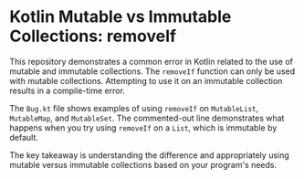 # Kotlin Mutable vs Immutable Collections: removeIf

This repository demonstrates a common error in Kotlin related to the use of mutable and immutable collections. The `removeIf` function can only be used with mutable collections.  Attempting to use it on an immutable collection results in a compile-time error.

The `Bug.kt` file shows examples of using `removeIf` on `MutableList`, `MutableMap`, and `MutableSet`. The commented-out line demonstrates what happens when you try using `removeIf` on a `List`, which is immutable by default.

The key takeaway is understanding the difference and appropriately using mutable versus immutable collections based on your program's needs.